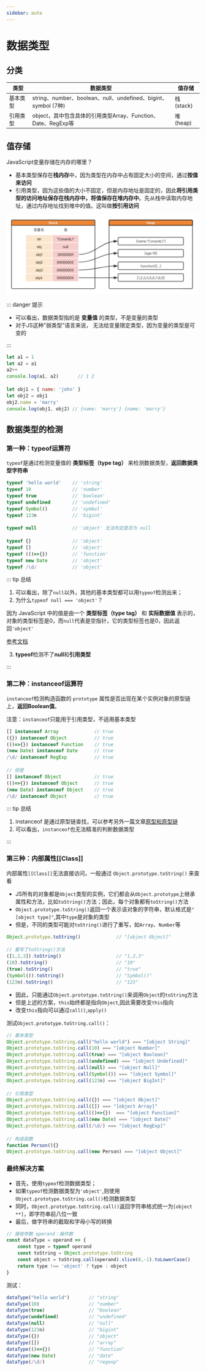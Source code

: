 ```yaml
---
sidebar: auto
---
```


# 数据类型

## 分类

| 类型 | 数据类型 | 值存储 |
|---|---|---|
| 基本类型 | string、number、boolean、null、undefined、bigint、symbol (7种)| 栈(stack) |
| 引用类型 | object，其中包含具体的引用类型Array、Function、Date、RegExp等 | 堆(heap) |

## 值存储

JavaScript变量存储在内存的哪里？

- 基本类型保存在**栈内存**中，因为类型在内存中占有固定大小的空间，通过**按值来访问**
- 引用类型，因为这些值的大小不固定，但是内存地址是固定的，因此**将引用类型的访问地址保存在栈内存中，将值保存在堆内存中**。先从栈中读取内存地址，通过内存地址找到堆中的值。这叫做**按引用访问**

![数据类型存储图解](./images/stack-heap.png)

::: danger 提示

- 可以看出，数据类型指的是 **变量值** 的类型，不是变量的类型
- 对于JS这种"弱类型"语言来说， 无法给变量限定类型，因为变量的类型是可变的

:::

```js
let a1 = 1
let a2 = a1
a2++
console.log(a1, a2)       // 1 2

let obj1 = { name: 'john' }
let obj2 = obj1
obj2.name = 'marry'
console.log(obj1, obj2) // {name: 'marry'} {name: 'marry'}
```

## 数据类型的检测

### 第一种：typeof运算符

`typeof`是通过检测变量值的 **类型标签（type tag）** 来检测数据类型，**返回数据类型字符串**

```js
typeof 'hello world'    // 'string'
typeof 10               // 'number'
typeof true             // 'boolean'
typeof undefined        // 'undefined'
typeof Symbol()         // 'symbol'
typeof 123n             // 'bigint'

typeof null             // 'object' 无法判定是否为 null

typeof {}               // 'object'
typeof []               // 'object'
typeof (()=>{})         // 'function'
typeof new Date         // 'object'
typeof /\d/             // 'object'
```

::: tip 总结

1. 可以看出，除了`null`以外，其他的基本类型都可以用`typeof`检测出来；
2. 为什么`typeof null === 'object'`？

因为 JavaScript 中的值是由一个 **类型标签（type tag）** 和 **实际数据值** 表示的，对象的类型标签是0，而`null`代表是空指针，它的类型标签也是0，因此返回`'object'`

[参考文档](https://2ality.com/2013/10/typeof-null.html)

3. **typeof**检测不了**null**和**引用类型**

:::

### 第二种：instanceof运算符

`instanceof`检测构造函数的 `prototype` 属性是否出现在某个实例对象的原型链上，**返回Boolean值**。

注意：`instanceof`只能用于引用类型，不适用基本类型

```js
[] instanceof Array             // true
({}) instanceof Object          // true
(()=>{}) instanceof Function    // true
(new Date) instanceof Date      // true
/\d/ instanceof RegExp          // true

// 但是
[] instanceof Object            // true
(()=>{}) instanceof Object      // true
(new Date) instanceof Object    // true
/\d/ instanceof Object          // true
```

::: tip 总结

1. instanceof 是通过原型链查找，可以参考另外一篇文章[原型和原型链](./prototype-chain.md)
2. 可以看出，`instanceof`也无法精准的判断数据类型

:::

### 第三种：内部属性[[Class]]

内部属性`[[Class]]`无法直接访问，一般通过 `Object.prototype.toString()` 来查看

- JS所有的对象都是`Object`类型的实例，它们都会从`Object.prototype`上继承属性和方法，比如`toString()`方法；因此，每个对象都有`toString()`方法
- `Object.prototype.toString()`返回一个表示该对象的字符串，默认格式是`"[object type]"`,其中`type`是对象的类型
- 但是，不同的类型可能对`toString()`进行了重写，如`Array`、`Number`等

```js
Object.prototype.toString()             // "[object Object]"

// 重写了toString()方法
([1,2,3]).toString()                    // "1,2,3"
(10).toString()                         // "10"
(true).toString()                       // "true"
(Symbol()).toString()                   // "Symbol()"
(123n).toString()                       // "123"
```

- 因此，只能通过`Object.prototype.toString()`来调用`Object`的`toString`方法
- 但是上述的方案，`this`始终都是指向`Object`,因此需要改变`this`指向
- 改变`this`指向可以通过`call()`,`apply()`

测试`Object.prototype.toString.call()`：

```js
// 基本类型
Object.prototype.toString.call("hello world") === "[object String]"
Object.prototype.toString.call(10) === "[object Number]"
Object.prototype.toString.call(true) === "[object Boolean]"
Object.prototype.toString.call(undefined) === "[object Undefined]"
Object.prototype.toString.call(null) === "[object Null]"
Object.prototype.toString.call(Symbol()) === "[object Symbol]"
Object.prototype.toString.call(123n) === "[object BigInt]"

// 引用类型
Object.prototype.toString.call({}) === "[object Object]"
Object.prototype.toString.call([]) === "[object Array]"
Object.prototype.toString.call(()=>{})  === "[object Function]"
Object.prototype.toString.call(new Date) === "[object Date]"
Object.prototype.toString.call(/\d/) === "[object RegExp]"

// 构造函数
function Person(){}
Object.prototype.toString.call(new Person) === "[object Object]"
```

### 最终解决方案

- 首先，使用`typeof`检测数据类型；
- 如果`typeof`检测数据类型为`'object'`,则使用`Object.prototype.toString.call()`检测数据类型
- 同时，`Object.prototype.toString.call()`返回字符串格式统一为`[object **]`，即字符串前八位一致
- 最后，做字符串的截取和字母小写的转换

```js
// 接收参数 operand：操作数
const dataType = operand => {
    const type = typeof operand
    const toString = Object.prototype.toString
    const object = toString.call(operand).slice(8,-1).toLowerCase()
    return type !== 'object' ? type : object
}
```

测试：

```js
dataType("hello world")       // "string"
dataType(10)                  // "number"
dataType(true)                // "boolean"
dataType(undefined)           // "undefined"
dataType(null)                // "null"
dataType(123n)                // "bigint"
dataType({})                  // "object"
dataType([])                  // "array"
dataType(()=>{})              // "function"
dataType(new Date)            // "date"
dataType(/\d/)                // "regexp"
```

